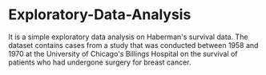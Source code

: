 # Exploratory-Data-Analysis 

It is a simple exploratory data analysis on Haberman's survival data.
The dataset contains cases from a study that was conducted between 1958 and 1970 at the University of Chicago's Billings Hospital on the survival of patients who had undergone surgery for breast cancer.
 
